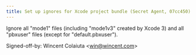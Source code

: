 ```yaml
---
title: Set up ignores for Xcode project bundle (Secret Agent, 07cc450)
---
```


Ignore all "mode1" files (including "mode1v3" created by Xcode 3) and all "pbxuser" files (except for "default.pbxuser").

Signed-off-by: Wincent Colaiuta &lt;win@wincent.com&gt;
